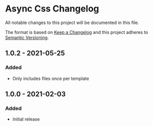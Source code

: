 # Async Css Changelog

All notable changes to this project will be documented in this file.

The format is based on [Keep a Changelog](http://keepachangelog.com/) and this project adheres to [Semantic Versioning](http://semver.org/).

## 1.0.2 - 2021-05-25
### Added
- Only includes files once per template

## 1.0.0 - 2021-02-03
### Added
- Initial release
